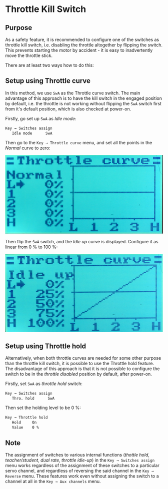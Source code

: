 # Throttle Kill Switch


## Purpose

As a safety feature, it is recommended to configure one of the switches
as throttle kill switch, i.e. disabling the throttle altogether by
flipping the switch. This prevents starting the motor by accident -
it is easy to inadvertently move the throttle stick.

There are at least two ways how to do this:


## Setup using Throttle curve

In this method, we use `SwA` as the Throttle curve switch. The main advantage
of this approach is to have the kill switch in the engaged position by default,
i.e. the throttle is not working without flipping the `SwA` switch first
from it's default position, which is also checked at power-on.

Firstly, go set up `SwA` as _Idle mode_:

```
Key → Switches assign
   Idle mode      SwA
```

Then go to the `Key → Throttle curve` menu, and set all the points in the _Normal_ curve to zero:

![Throttle Normal Curve](throttle-normal.jpg)

Then flip the `SwA` switch, and the _Idle up_ curve is displayed.
Configure it as linear from 0 % to 100 %:

![Throttle Idle-up Curve](throttle-idle-up.jpg)


## Setup using Throttle hold

Alternatively, when both throttle curves are needed for some other purpose
than the throttle kill switch, it is possible to use the Throttle hold
feature. The disadvantage of this approach is that it is not possible
to configure the switch to be in the _throttle disabled_ position by default,
after power-on.

Firstly, set `SwA` as _throttle hold_ switch:

```
Key → Switches assign
   Thro. hold      SwA
```

Then set the holding level to be 0 %:

```
Key → Throttle hold
   Hold     On
   Value    0 %
```

## Note

The assignment of switches to various internal functions
(_thottle hold_, _teacher/student_, _dual rate_, _throttle idle-up_)
in the `Key → Switches assign` menu works regardless of the assignment
of these switches to a particular servo channel, and regardless of reversing
the said channel in the `Key → Reverse` menu. These features work even
without assigning the switch to a channel at all in the
`Key → Aux channels` menu.

